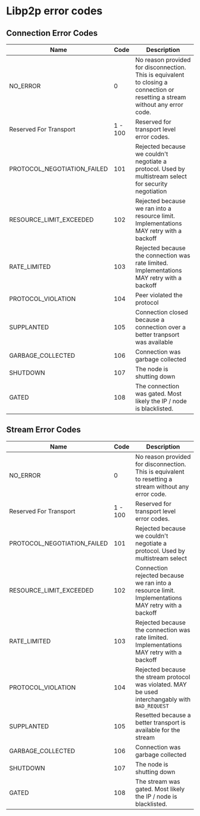 # Libp2p error codes

## Connection Error Codes
| Name | Code | Description |
| --- | --- | --- |
| NO_ERROR | 0 | No reason provided for disconnection. This is equivalent to closing a connection or resetting a stream without any error code. | 
| Reserved For Transport | 1 - 100 | Reserved for transport level error codes. | 
| PROTOCOL_NEGOTIATION_FAILED | 101 | Rejected because we couldn't negotiate a protocol. Used by multistream select for security negotiation | 
| RESOURCE_LIMIT_EXCEEDED | 102 | Rejected because we ran into a resource limit. Implementations MAY retry with a backoff |
| RATE_LIMITED | 103 | Rejected because the connection was rate limited. Implementations MAY retry with a backoff |
| PROTOCOL_VIOLATION | 104 | Peer violated the protocol |
| SUPPLANTED | 105 | Connection closed because a connection over a better tranpsort was available |
| GARBAGE_COLLECTED | 106 | Connection was garbage collected |
| SHUTDOWN | 107 | The node is shutting down |
| GATED | 108 | The connection was gated. Most likely the IP / node is blacklisted. |


## Stream Error Codes
| Name | Code | Description |
| --- | --- | --- |
| NO_ERROR | 0 | No reason provided for disconnection. This is equivalent to resetting a stream without any error code. | 
| Reserved For Transport | 1 - 100 | Reserved for transport level error codes. | 
| PROTOCOL_NEGOTIATION_FAILED | 101 | Rejected because we couldn't negotiate a protocol. Used by multistream select|
| RESOURCE_LIMIT_EXCEEDED | 102 | Connection rejected because we ran into a resource limit. Implementations MAY retry with a backoff |
| RATE_LIMITED | 103 | Rejected because the connection was rate limited. Implementations MAY retry with a backoff |
| PROTOCOL_VIOLATION | 104 | Rejected because the stream protocol was violated. MAY be used interchangably with `BAD_REQUEST` | 
| SUPPLANTED | 105 | Resetted because a better transport is available for the stream |
| GARBAGE_COLLECTED | 106 | Connection was garbage collected |
| SHUTDOWN | 107 | The node is shutting down |
| GATED | 108 | The stream was gated. Most likely the IP / node is blacklisted. |
